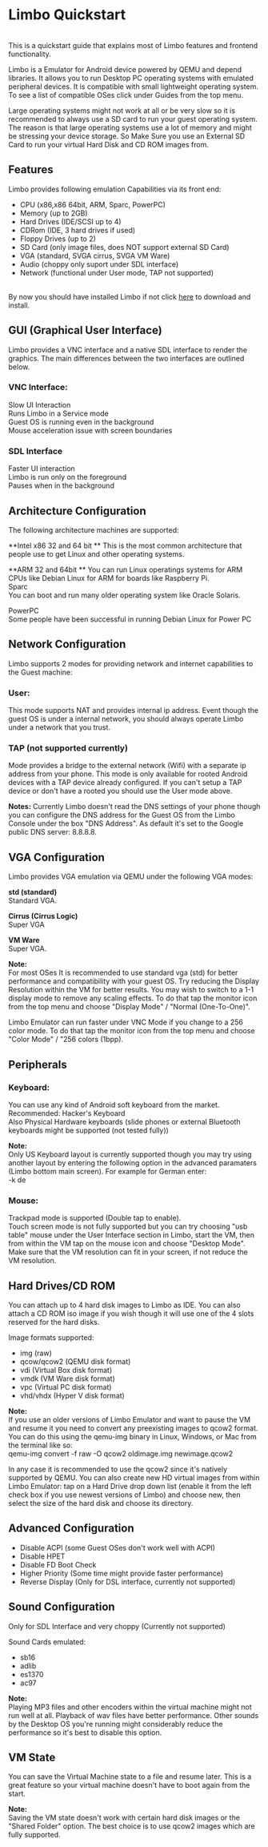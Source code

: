 # Limbo Quickstart  
​  
This is a quickstart guide that explains most of Limbo features and frontend functionality.  
  
  
Limbo is a Emulator for Android device powered by QEMU and depend libraries. It allows you to run Desktop PC operating systems with emulated peripheral devices. It is compatible with small lightweight operating system. To see a list of compatible OSes click under Guides from the top menu.  

Large operating systems might not work at all or be very slow so it is recommended to always use a SD card to run your guest operating system. The reason is that large operating systems use a lot of memory and might be stressing your device storage. So Make Sure you use an External SD Card to run your virtual Hard Disk and CD ROM images from.  
  
## Features  
Limbo provides following emulation Capabilities via its front end:  
  
* CPU (x86,x86 64bit, ARM, Sparc, PowerPC)  
* Memory (up to 2GB)  
* Hard Drives (IDE/SCSI up to 4)  
* CDRom (IDE, 3 hard drives if used)  
* Floppy Drives (up to 2)  
* SD Card (only image files, does NOT support external SD Card)  
* VGA (standard, SVGA cirrus, SVGA VM Ware)  
* Audio (choppy only suport under SDL interface)  
* Network (functional under User mode, TAP not supported)  
  ​
  
By now you should have installed Limbo if not click [here](https://github.com/limboemu/limbo/wiki/Downloads) to download and install.  
  
## GUI (Graphical User Interface)  
Limbo provides a VNC interface and a native SDL interface to render the graphics. The main differences between the two interfaces are outlined below.  
  
### VNC Interface:  
Slow UI Interaction  
Runs Limbo in a Service mode  
Guest OS is running even in the background  
Mouse acceleration issue with screen boundaries  
  
### SDL Interface  
Faster UI interaction  
Limbo is run only on the foreground  
Pauses when in the background  


## Architecture Configuration  
  
The following architecture machines are supported:  
  
**Intel x86 32 and 64 bit  **
This is the most common architecture that people use to get Linux and other operating systems.  
  
**ARM 32 and 64bit  **
You can run Linux operatings systems for ARM CPUs like Debian Linux for ARM for boards like Raspberry Pi.    
​
Sparc  
You can boot and run many older operating system like Oracle Solaris.  
  
PowerPC  
Some people have been successful in running Debian Linux for Power PC  
  
## Network Configuration  
Limbo supports 2 modes for providing network and internet capabilities to the Guest machine:  
  
### User:
This mode supports NAT and provides internal ip address. Event though the guest OS is under a internal network, you should always operate Limbo under a network that you trust.  
  
### TAP (not supported currently)
Mode provides a bridge to the external network (Wifi) with a separate ip address from your phone. This mode is only available for rooted Android devices with a TAP device already configured. If you can't setup a TAP device or don't have a rooted you should use the User mode above.  
  
**Notes:**
Currently Limbo doesn't read the DNS  settings of your phone though you can configure the DNS address for the Guest OS from the Limbo Console under the box "DNS Address". As default it's set to the Google public DNS server: 8.8.8.8.  
  
## VGA Configuration
Limbo provides VGA emulation via QEMU under the following VGA modes:  
  
**std (standard)**  
Standard VGA.  
  
**Cirrus (Cirrus Logic)**  
Super VGA  
  
**VM Ware**  
Super VGA.  
   
**Note:**  
For most OSes It is recommended to use standard vga (std) for better performance and compatibility with your guest OS. Try reducing the Display Resolution within the VM for better results. You may wish to switch to a 1-1 display mode to remove any scaling effects. To do that tap the monitor icon from the top menu and choose "Display Mode" / "Normal (One-To-One)".  
  
Limbo Emulator can run faster under VNC Mode if you change to a 256 color mode. To do that tap the monitor icon from the top menu and choose "Color Mode" / "256 colors (1bpp).  
  
## Peripherals  
### Keyboard:
You can use any kind of Android soft keyboard from the market.  
Recommended: Hacker's Keyboard  
Also Physical Hardware keyboards (slide phones or external Bluetooth keyboards might be supported (not tested fully))  

**Note:**  
Only US Keyboard layout is currently supported though you may try using another layout by entering the following option in the advanced paramaters (Limbo bottom main screen). For example for German enter:  
-k de  
  
### Mouse:
Trackpad mode is supported (Double tap to enable).  
Touch screen mode is not fully supported but you can try choosing "usb table" mouse under the User Interface section in Limbo, start the VM, then from within the VM tap on the mouse icon and choose "Desktop Mode". Make sure that the VM resolution can fit in your screen, if not reduce the VM resolution.  
  
## Hard Drives/CD ROM  
You can attach up to 4 hard disk images to Limbo as IDE. You can also attach a CD ROM iso image if you wish though it will use one of the 4 slots reserved for the hard disks.  
  
Image formats supported:  
* img (raw)
* qcow/qcow2 (QEMU disk format)
* vdi (Virtual Box disk format)
* ​vmdk (VM Ware disk format)
* ​vpc (Virtual PC disk format)
* vhd/vhdx (Hyper V disk format)
  
**Note:**   
If you use an older versions of Limbo Emulator and want to pause the VM and resume it you need to convert any preexisting images to qcow2 format. You can do this using the qemu-img binary in Linux, Windows, or Mac from the terminal like so:  
qemu-img convert -f raw -O qcow2 oldimage.img newimage.qcow2  
  
In any case it is recommended to use the qcow2 since it's natively supported by QEMU. You can also create new HD virtual images from within Limbo Emulator: tap on a Hard Drive drop down list (enable it from the left check box if you use newest versions of Limbo) and choose new, then select the size of the hard disk and choose its directory.  
  
## Advanced Configuration  
* Disable ACPI (some Guest OSes don't work well with ACPI)
* Disable HPET
* Disable FD Boot Check
* Higher Priority (Some time might provide faster performance)
* Reverse Display (Only for DSL interface, currently not supported)
  
## Sound Configuration  
Only for SDL Interface and very choppy (Currently not supported)  
  
Sound Cards emulated:  
* sb16
* adlib
* es1370
* ac97
  
**Note:**  
Playing MP3 files and other encoders within the virtual machine might not run well at all. Playback of wav files have better performance. Other sounds by the Desktop OS you're running might considerably reduce the performance so it's best to disable this option.  
  
## VM State  
You can save the Virtual Machine state to a file and resume later. This is a great feature so your virtual machine doesn't have to boot again from the start.  
  
**Note:**  
Saving the VM state doesn't work with certain hard disk images or the "Shared Folder" option. The best choice is to use qcow2 images which are fully supported.  
  